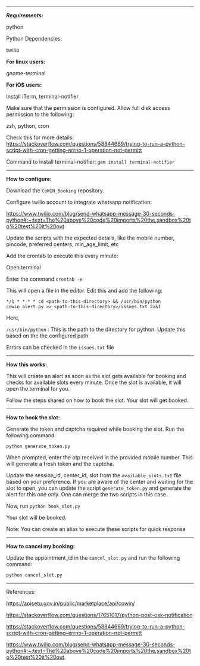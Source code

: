 *********************************************************************************

***Requirements:***

python

Python Dependencies:

twilio

**For linux users:**

gnome-terminal

**For iOS users:**

Install iTerm, terminal-notifier

Make sure that the permission is configured. Allow full disk access permission to the following:

zsh, python, cron

Check this for more details: https://stackoverflow.com/questions/58844669/trying-to-run-a-python-script-with-cron-getting-errno-1-operation-not-permitt

Command to install terminal-notifier:
`gem install terminal-notifier`

*********************************************************************************

**How to configure:**

Download the `CoWIN_Booking` repository.

Configure twilio account to integrate whatsapp notification:

https://www.twilio.com/blog/send-whatsapp-message-30-seconds-python#:~:text=The%20above%20code%20imports%20the,sandbox%20to%20test%20it%20out

Update the scripts with the expected details, like the mobile number, pincode, preferred centers, min_age_limit, etc

Add the crontab to execute this every minute:

Open terminal

Enter the command `crontab -e`

This will open a file in the editor. Edit this and add the following:

`*/1 * * * * cd <path-to-this-directory> && /usr/bin/python cowin_alert.py >> <path-to-this-directory>/issues.txt 2>&1`

Here,

`/usr/bin/python` : This is the path to the directory for python. Update this based on the the configured path

Errors can be checked in the `issues.txt` file

*********************************************************************************

**How this works:**

This will create an alert as soon as the slot gets available for booking and checks for available slots every minute.
Once the slot is available, it will open the terminal for you.

Follow the steps shared on how to book the slot. Your slot will get booked.

*********************************************************************************

**How to book the slot:**

Generate the token and captcha required while booking the slot.
Run the following command:

`python generate_token.py`

When prompted, enter the otp received in the provided mobile number. This will generate a fresh token and the captcha.

Update the session_id, center_id, slot from the `available_slots.txt` file based on your preference. If you are aware of the center and waiting for the slot to open, you can update the script `generate_token.py` and generate the alert for this one only. One can merge the two scripts in this case.

Now, run `python book_slot.py`

Your slot will be booked.

Note: You can create an alias to execute these scripts for quick response

*********************************************************************************

**How to cancel my booking:**

Update the appointment_id in the `cancel_slot.py` and run the following command:

`python cancel_slot.py`

*********************************************************************************

References:

https://apisetu.gov.in/public/marketplace/api/cowin/

https://stackoverflow.com/questions/17651017/python-post-osx-notification

https://stackoverflow.com/questions/58844669/trying-to-run-a-python-script-with-cron-getting-errno-1-operation-not-permitt

https://www.twilio.com/blog/send-whatsapp-message-30-seconds-python#:~:text=The%20above%20code%20imports%20the,sandbox%20to%20test%20it%20out.
